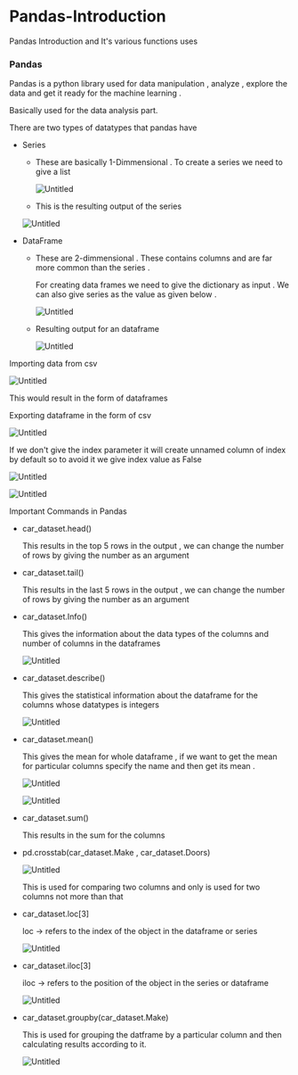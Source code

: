 # Pandas-Introduction
Pandas Introduction and It's various functions uses 
### Pandas

Pandas is a python library used for data manipulation , analyze , explore the data and get it ready for the machine learning .

Basically used for the data analysis part.

There are two types of datatypes that pandas have 

- Series
    - These are basically 1-Dimmensional . To create a series we need to give a list
        
        ![Untitled](https://s3-us-west-2.amazonaws.com/secure.notion-static.com/c1815768-a670-44cc-b141-4b933c8d10df/Untitled.png)
        
    - This is the resulting output of the series
    
    ![Untitled](https://s3-us-west-2.amazonaws.com/secure.notion-static.com/4d886660-272a-4035-8d91-f4f760e5aea6/Untitled.png)
    
- DataFrame
    - These are 2-dimmensional . These contains columns and are far more common than the series .
        
        For creating data frames we need to give the dictionary as input . We can also give series as the value as given below .
        
        ![Untitled](https://s3-us-west-2.amazonaws.com/secure.notion-static.com/228d907a-5cb7-43bb-b61b-dc3a26081078/Untitled.png)
        
    - Resulting output for an dataframe
        
        ![Untitled](https://s3-us-west-2.amazonaws.com/secure.notion-static.com/1e3684d2-f7c1-4644-8998-8bfbcafae989/Untitled.png)
        
    

Importing data from csv

![Untitled](https://s3-us-west-2.amazonaws.com/secure.notion-static.com/76a983c9-1958-4a2b-8a47-c95c61ed8196/Untitled.png)

This would result in the form of dataframes 

Exporting dataframe in the form of csv

![Untitled](https://s3-us-west-2.amazonaws.com/secure.notion-static.com/80e4e0ee-aeab-4d53-9f5f-0bc3853c496f/Untitled.png)

If we don't give the index parameter it will create unnamed column of index by default so to avoid it we give index value as False 

![Untitled](https://s3-us-west-2.amazonaws.com/secure.notion-static.com/76f58417-643f-454e-bd7f-1ea5bd5fa437/Untitled.png)

![Untitled](https://s3-us-west-2.amazonaws.com/secure.notion-static.com/5b9c1b15-87b8-43ca-a53a-58be82567538/Untitled.png)

Important Commands in Pandas 

- car_dataset.head()
    
    This results in the top 5 rows in the output , we can change the number of rows by giving the number as an argument
    
- car_dataset.tail()
    
    This results in the last 5 rows in the output , we can change the number of rows by giving the number as an argument
    
- car_dataset.Info()
    
    This gives the information about the data types of the columns and number of columns in the dataframes 
    
    ![Untitled](https://s3-us-west-2.amazonaws.com/secure.notion-static.com/a0c6cd10-3118-4c2b-85d1-05359a13da29/Untitled.png)
    
- car_dataset.describe()
    
    This gives the statistical information about the dataframe for the columns whose datatypes is integers
    
    ![Untitled](https://s3-us-west-2.amazonaws.com/secure.notion-static.com/41be751a-ee25-484f-afed-6f2c96f14ce1/Untitled.png)
    
- car_dataset.mean()
    
    This gives the mean for whole dataframe , if we want to get the mean for particular columns specify the name and then get its mean .
    
    ![Untitled](https://s3-us-west-2.amazonaws.com/secure.notion-static.com/b71d6db1-124d-4af9-a938-d24f5c801603/Untitled.png)
    
    ![Untitled](https://s3-us-west-2.amazonaws.com/secure.notion-static.com/f36059a4-f134-40be-a8cd-789df53b90ab/Untitled.png)
    
- car_dataset.sum()
    
    This results in the sum for the columns 
    
- pd.crosstab(car_dataset.Make , car_dataset.Doors)
    
    ![Untitled](https://s3-us-west-2.amazonaws.com/secure.notion-static.com/e225de63-d709-42e1-8b87-5cae54541575/Untitled.png)
    
    This is used for comparing two columns and only is used for two columns not more than that
    
- car_dataset.loc[3]
    
    loc → refers to the index of the object in the dataframe or series 
    
    ![Untitled](https://s3-us-west-2.amazonaws.com/secure.notion-static.com/54e519c6-b355-46e6-8187-4d9593b44582/Untitled.png)
    
- car_dataset.iloc[3]
    
    iloc → refers to the position of the object in the series or dataframe 
    
    ![Untitled](https://s3-us-west-2.amazonaws.com/secure.notion-static.com/21d388e3-482e-407a-8c48-25fd4be21482/Untitled.png)
    
- car_dataset.groupby(car_dataset.Make)
    
    This is used for grouping the datframe by a particular column and then calculating results according to it.
    
    ![Untitled](https://s3-us-west-2.amazonaws.com/secure.notion-static.com/9f018c19-63a0-4587-ab91-ef01222832cd/Untitled.png)
